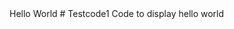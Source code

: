 <HTML>
<Head>
</h1><text> Hello World </text></h1>
</head>
</html>
# Testcode1
Code to display hello world
